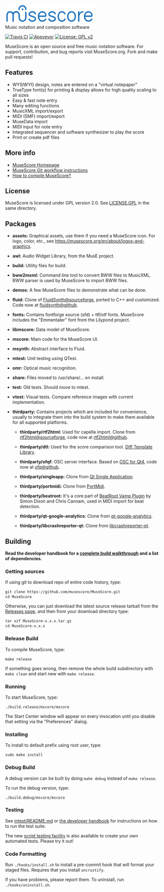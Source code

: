 ![MuseScore](mscore/data/musescore_logo_full.png)  
Music notation and composition software

[![Travis CI](https://secure.travis-ci.org/musescore/MuseScore.svg?branch=master)](https://travis-ci.org/musescore/MuseScore)
[![Appveyor](https://ci.appveyor.com/api/projects/status/bp3ww6v985i64ece/branch/master?svg=true)](https://ci.appveyor.com/project/MuseScore/musescore/branch/master)
[![License: GPL v2](https://img.shields.io/badge/License-GPL%20v2-blue.svg)](https://www.gnu.org/licenses/old-licenses/gpl-2.0.html)

MuseScore is an open source and free music notation software. For support, contribution, and bug reports visit MuseScore.org. Fork and make pull requests!

## Features

- WYSIWYG design, notes are entered on a "virtual notepaper"
- TrueType font(s) for printing & display allows for high quality scaling to all sizes
- Easy & fast note entry
- Many editing functions
- MusicXML import/export
- MIDI (SMF) import/export
- MuseData import
- MIDI input for note entry
- Integrated sequencer and software synthesizer to play the score
- Print or create pdf files

## More info
- [MuseScore Homepage](https://musescore.org)
- [MuseScore Git workflow instructions](https://musescore.org/en/developers-handbook/git-workflow)
- [How to compile MuseScore?](https://musescore.org/en/developers-handbook/compilation)

## License
MuseScore is licensed under GPL version 2.0. See [LICENSE.GPL](https://github.com/musescore/MuseScore/blob/master/LICENSE.GPL) in the same directory.

## Packages
- **assets:** Graphical assets, use them if you need a MuseScore icon. For logo, color, etc., see https://musescore.org/en/about/logos-and-graphics.

- **awl:** Audio Widget Library, from the MusE project.

- **build:** Utility files for build.

- **bww2mxml:** Command line tool to convert BWW files to MusicXML. BWW parser is used by MuseScore to import BWW files.

- **demos:** A few MuseScore files to demonstrate what can be done.

- **fluid:** Clone of [FluidSynth@sourceforge](https://sourceforge.net/projects/fluidsynth), ported to C++ and customized. Code now at [fluidsynth@github](https://github.com/FluidSynth/fluidsynth).

- **fonts:** Contains fontforge source (sfd) + ttf/otf fonts. MuseScore includes the "Emmentaler" font from the Lilypond project.

- **libmscore:** Data model of MuseScore.

- **mscore:** Main code for the MuseScore UI.

- **msynth:** Abstract interface to Fluid.

- **mtest:** Unit testing using QTest.

- **omr:** Optical music recognition.

- **share:** Files moved to /usr/share/... on install.

- **test:** Old tests. Should move to mtest.

- **vtest:** Visual tests. Compare reference images with current implementation.

- **thirdparty:** Contains projects which are included for convenience, usually to integrate them into the build system to make them available for all supported platforms.

    - **thirdparty/rtf2html:**
    Used for capella import. Clone from [rtf2html@sourceforge](https://sourceforge.net/projects/rtf2html), code now at [rtf2html@github](https://github.com/lvu/rtf2html).

    - **thirdparty/dtl:**
    Used for the score comparison tool. [Diff Template Library](https://github.com/cubicdaiya/dtl).

    - **thirdparty/ofqf:**
    OSC server interface. Based on [OSC for Qt4](http://www.arnoldarts.de/projects/ofqf/), code now at [ofq@github](https://github.com/kampfschlaefer/ofq).

    - **thirdparty/singleapp:**
    Clone from [Qt Single Application](https://github.com/qtproject/qt-solutions/tree/master/qtsingleapplication).

    - **thirdparty/portmidi:**
    Clone from [PortMidi](https://sourceforge.net/projects/portmedia/).

    - **thirdparty/beatroot:**
    It's a core part of [BeatRoot Vamp Plugin](https://code.soundsoftware.ac.uk/projects/beatroot-vamp/repository) by Simon Dixon and Chris Cannam, used in MIDI import for beat detection.

    - **thirdparty/qt-google-analytics:**
    Clone from [qt-google-analytics](https://github.com/HSAnet/qt-google-analytics).

    - **thirdparty/libcrashreporter-qt:**
    Clone from [libcrashreporter-qt](https://github.com/dmitrio95/libcrashreporter-qt).


## Building
**Read the developer handbook for a [complete build walkthrough](https://musescore.org/en/developers-handbook/compilation) and a list of dependencies.**

### Getting sources
If using git to download repo of entire code history, type:

    git clone https://github.com/musescore/MuseScore.git
    cd MuseScore

Otherwise, you can just download the latest source release tarball from the [Releases page](https://github.com/musescore/MuseScore/releases), and then from your download directory type:

    tar xzf MuseScore-x.x.x.tar.gz
    cd MuseScore-x.x.x

### Release Build
To compile MuseScore, type:

    make release

If something goes wrong, then remove the whole build subdirectory with `make clean` and start new with `make release`.

### Running
To start MuseScore, type:

    ./build.release/mscore/mscore

The Start Center window will appear on every invocation until you disable that setting via the "Preferences" dialog.

### Installing
To install to default prefix using root user, type:

    sudo make install

### Debug Build
A debug version can be built by doing `make debug` instead of `make release`.

To run the debug version, type:

    ./build.debug/mscore/mscore

### Testing
See [mtest/README.md](/mtest/README.md) or [the developer handbook](https://musescore.org/handbook/developers-handbook/finding-your-way-around/automated-tests) for instructions on how to run the test suite.

The new [script testing facility](https://musescore.org/node/278278) is also available to create your own automated tests. Please try it out!

### Code Formatting

Run `./hooks/install.sh` to install a pre-commit hook that will format your staged files. Requires that you install `uncrustify`.

If you have problems, please report them. To uninstall, run `./hooks/uninstall.sh`.
